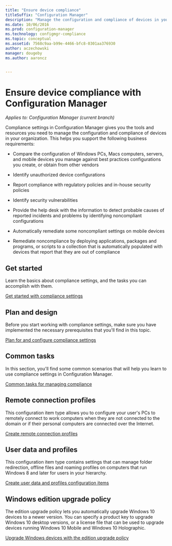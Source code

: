 ```yaml
---
title: "Ensure device compliance"
titleSuffix: "Configuration Manager"
description: "Manage the configuration and compliance of devices in your organization by using Configuration Manager."
ms.date: 10/06/2016
ms.prod: configuration-manager
ms.technology: configmgr-compliance
ms.topic: conceptual
ms.assetid: 7568c9aa-b99e-4466-bfc8-0301aa376930
author: aczechowski
manager: dougeby
ms.author: aaroncz


---
```

# Ensure device compliance with Configuration Manager

*Applies to: Configuration Manager (current branch)*

Compliance settings in Configuration Manager gives you the tools and resources you need to manage the configuration and compliance of devices in your organization. This helps you support the following business requirements:  

-   Compare the configuration of Windows PCs, Macs computers, servers, and mobile devices you manage against best practices configurations you create, or obtain from other vendors  

-   Identify unauthorized device configurations  

-   Report compliance with regulatory policies and in-house security policies  

-   Identify security vulnerabilities  

-   Provide the help desk with the information to detect probable causes of reported incidents and problems by identifying noncompliant configurations  

-   Automatically remediate some noncompliant settings on mobile devices  

-   Remediate noncompliance by deploying applications, packages and programs, or scripts to a collection that is automatically populated with devices that report that they are out of compliance  


## Get started  
 Learn the basics about compliance settings, and the tasks you can accomplish with them.  

 [Get started with compliance settings](../../compliance/get-started/get-started-with-compliance-settings.md)  

## Plan and design  
 Before you start working with compliance settings, make sure you have implemented the necessary prerequisites that you'll find in this topic.  

 [Plan for and configure compliance settings](../../compliance/plan-design/plan-for-and-configure-compliance-settings.md)  

## Common tasks  
 In this section, you'll find some common scenarios that will help you learn to use compliance settings in Configuration Manager.  

 [Common tasks for managing compliance](../../compliance/plan-design/common-tasks-for-managing-compliance.md)  

## Remote connection profiles  
 This configuration item type allows you to configure your user's PCs to remotely connect to work computers when they are not connected to the domain or if their personal computers are connected over the Internet.  

 [Create remote connection profiles](../deploy-use/create-remote-connection-profiles.md)  

## User data and profiles  
 This configuration item type contains settings that can manage folder redirection, offline files and roaming profiles on computers that run Windows 8 and later for users in your hierarchy.  

 [Create user data and profiles configuration items](../deploy-use/create-user-data-and-profiles-configuration-items.md)  

## Windows edition upgrade policy  
 The edition upgrade policy lets you automatically upgrade Windows 10 devices to a newer version. You can specify a product key to upgrade Windows 10 desktop versions, or a license file that can be used to upgrade devices running Windows 10 Mobile and Windows 10 Holographic.  

 [Upgrade Windows devices with the edition upgrade policy](../deploy-use/upgrade-windows-version.md)  
